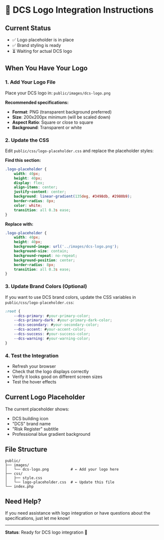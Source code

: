 # 🎨 DCS Logo Integration Instructions

## Current Status
- ✅ Logo placeholder is in place
- ✅ Brand styling is ready
- ⏳ Waiting for actual DCS logo

## When You Have Your Logo

### 1. Add Your Logo File
Place your DCS logo in: `public/images/dcs-logo.png`

**Recommended specifications:**
- **Format**: PNG (transparent background preferred)
- **Size**: 200x200px minimum (will be scaled down)
- **Aspect Ratio**: Square or close to square
- **Background**: Transparent or white

### 2. Update the CSS
Edit `public/css/logo-placeholder.css` and replace the placeholder styles:

**Find this section:**
```css
.logo-placeholder {
    width: 40px;
    height: 40px;
    display: flex;
    align-items: center;
    justify-content: center;
    background: linear-gradient(135deg, #3498db, #2980b9);
    border-radius: 8px;
    color: white;
    transition: all 0.3s ease;
}
```

**Replace with:**
```css
.logo-placeholder {
    width: 40px;
    height: 40px;
    background-image: url('../images/dcs-logo.png');
    background-size: contain;
    background-repeat: no-repeat;
    background-position: center;
    border-radius: 8px;
    transition: all 0.3s ease;
}
```

### 3. Update Brand Colors (Optional)
If you want to use DCS brand colors, update the CSS variables in `public/css/logo-placeholder.css`:

```css
:root {
    --dcs-primary: #your-primary-color;
    --dcs-primary-dark: #your-primary-dark-color;
    --dcs-secondary: #your-secondary-color;
    --dcs-accent: #your-accent-color;
    --dcs-success: #your-success-color;
    --dcs-warning: #your-warning-color;
}
```

### 4. Test the Integration
- Refresh your browser
- Check that the logo displays correctly
- Verify it looks good on different screen sizes
- Test the hover effects

## Current Logo Placeholder
The current placeholder shows:
- DCS building icon
- "DCS" brand name
- "Risk Register" subtitle
- Professional blue gradient background

## File Structure
```
public/
├── images/
│   └── dcs-logo.png          # ← Add your logo here
├── css/
│   ├── style.css
│   └── logo-placeholder.css  # ← Update this file
└── index.php
```

## Need Help?
If you need assistance with logo integration or have questions about the specifications, just let me know!

---

**Status**: Ready for DCS logo integration 🎨 